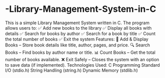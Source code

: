 # -Library-Management-System-in-C
This is a simple Library Management System written in C. The program allows users to:
✅ Add new books to the library
✅ Display all books with details
✅ Search for books by author
✅ Search for a book by title
✅ Count the total number of books
✅ Exit the system
Features:
📖 Add & Display Books – Store book details like title, author, pages, and price.
🔍 Search Books – Find books by author name or title.
📊 Count Books – Get the total number of books available.
❌ Exit Safely – Closes the system with an option to save data (if implemented).
Technologies Used:
C Programming
Standard I/O (stdio.h)
String Handling (string.h)
Dynamic Memory (stdlib.h)
